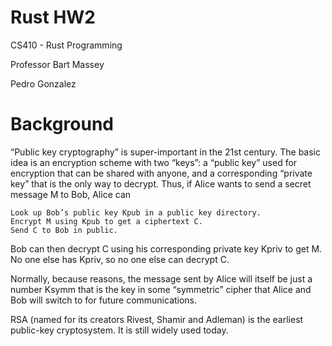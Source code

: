 # Rust HW2
CS410 - Rust Programming

Professor Bart Massey

Pedro Gonzalez

# Background
“Public key cryptography” is super-important in the 21st century. The basic idea is an encryption scheme with two “keys”: a “public key” used for encryption that can be shared with anyone, and a corresponding “private key” that is the only way to decrypt. Thus, if Alice wants to send a secret message M to Bob, Alice can

    Look up Bob’s public key Kpub in a public key directory.
    Encrypt M using Kpub to get a ciphertext C.
    Send C to Bob in public.

Bob can then decrypt C using his corresponding private key Kpriv to get M. No one else has Kpriv, so no one else can decrypt C.

Normally, because reasons, the message sent by Alice will itself be just a number Ksymm that is the key in some “symmetric” cipher that Alice and Bob will switch to for future communications.

RSA (named for its creators Rivest, Shamir and Adleman) is the earliest public-key cryptosystem. It is still widely used today.